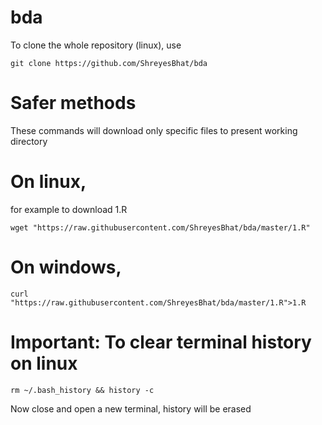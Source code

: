 # bda

To clone the whole repository (linux), use

```git clone https://github.com/ShreyesBhat/bda```


# Safer methods
These commands will download only specific files to present working directory

# On linux,
for example to download 1.R

```wget "https://raw.githubusercontent.com/ShreyesBhat/bda/master/1.R"```

# On windows,

```curl "https://raw.githubusercontent.com/ShreyesBhat/bda/master/1.R">1.R```


# Important: To clear terminal history on linux

```rm ~/.bash_history && history -c```

Now close and open a new terminal, history will be erased
